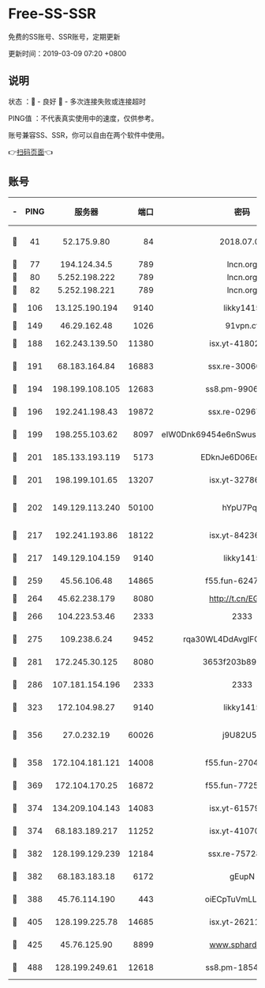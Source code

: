 # Free-SS-SSR

免费的SS账号、SSR账号，定期更新

更新时间：2019-03-09 07:20 +0800

## 说明

状态     ：🙂 - 良好 🙁 - 多次连接失败或连接超时

PING值   ：不代表真实使用中的速度，仅供参考。

账号兼容SS、SSR，你可以自由在两个软件中使用。

👉[扫码页面](https://liesauer.github.io/Free-SS-SSR/)👈

## 账号

|-|PING|服务器|端口|密码|加密方式|区域|
|:----:|:----:|:-----:|-----:|:----:|:----:|:----:|
|🙂|41|52.175.9.80|84|2018.07.07|chacha20-ietf-poly1305|HK|
|🙂|77|194.124.34.5|789|lncn.org|rc4|JP|
|🙂|80|5.252.198.222|789|lncn.org|rc4|JP|
|🙂|82|5.252.198.221|789|lncn.org|rc4|JP|
|🙂|106|13.125.190.194|9140|likky1415|aes-256-cfb|KR|
|🙂|149|46.29.162.48|1026|91vpn.cf|rc4-md5|RU|
|🙂|188|162.243.139.50|11380|isx.yt-41802120|aes-256-cfb|US|
|🙂|191|68.183.164.84|16883|ssx.re-30060454|aes-256-cfb|US|
|🙂|194|198.199.108.105|12683|ss8.pm-99061296|aes-256-cfb|US|
|🙂|196|192.241.198.43|19872|ssx.re-02967346|aes-256-cfb|US|
|🙂|199|198.255.103.62|8097|eIW0Dnk69454e6nSwuspv9DmS201tQ0D|aes-256-cfb|US|
|🙂|201|185.133.193.119|5173|EDknJe6D06EoWDaw|aes-256-cfb|US|
|🙂|201|198.199.101.65|13207|isx.yt-32786605|aes-256-cfb|US|
|🙂|202|149.129.113.240|50100|hYpU7PqP|chacha20-ietf-poly1305|CN|
|🙂|217|192.241.193.86|18122|isx.yt-84236848|aes-256-cfb|US|
|🙂|217|149.129.104.159|9140|likky1415|aes-256-cfb|CN|
|🙂|259|45.56.106.48|14865|f55.fun-62476788|aes-256-cfb|US|
|🙂|264|45.62.238.179|8080|http://t.cn/EGJIyrl|rc4-md5|CA|
|🙂|266|104.223.53.46|2333|2333|aes-256-cfb|US|
|🙂|275|109.238.6.24|9452|rqa30WL4DdAvgIFG6Fs3znzTa|aes-256-cfb|FR|
|🙂|281|172.245.30.125|8080|3653f203b896678d|chacha20-ietf|US|
|🙂|286|107.181.154.196|2333|2333|aes-256-cfb|US|
|🙂|323|172.104.98.27|9140|likky1415|aes-256-cfb|JP|
|🙂|356|27.0.232.19|60026|j9U82U53|xchacha20-ietf-poly1305|HK|
|🙂|358|172.104.181.121|14008|f55.fun-27044254|aes-256-cfb|SG|
|🙂|369|172.104.170.25|16872|f55.fun-77257659|aes-256-cfb|SG|
|🙂|374|134.209.104.143|14083|isx.yt-61579208|aes-256-cfb|SG|
|🙂|374|68.183.189.217|11252|isx.yt-41070584|aes-256-cfb|SG|
|🙂|382|128.199.129.239|12184|ssx.re-75728263|aes-256-cfb|SG|
|🙂|382|68.183.183.18|6172|gEupN|aes-256-cfb|SG|
|🙂|388|45.76.114.190|443|oiECpTuVmLLxk4Ts|aes-256-cfb|AU|
|🙂|405|128.199.225.78|14685|isx.yt-26211844|aes-256-cfb|SG|
|🙂|425|45.76.125.90|8899|www.sphard.com|aes-256-cfb|AU|
|🙂|488|128.199.249.61|12618|ss8.pm-18545476|aes-256-cfb|SG|
